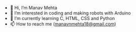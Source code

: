 - 👋 Hi, I’m Manav Mehta
- 👀 I’m interested in coding and making robots with Arduino
- 🌱 I’m currently learning C, HTML, CSS and Python
- 📫 How to reach me (manavnmehta18@gmail.com)

<!---
MNM-1810/MNM-1810 is a ✨ special ✨ repository because its `README.md` (this file) appears on your GitHub profile.
You can click the Preview link to take a look at your changes.
--->
